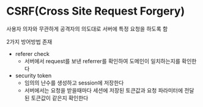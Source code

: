# CSRF(Cross Site Request Forgery)

사용자 의자와 무관하게 공격자의 의도대로 서버에 특정 요청을 하도록 함



2가지 방어방법 존재

- referer check
  - 서버에서 request를 보낸 referrer를 확인하여 도메인이 일치하는지를 확인한다
- security token
  - 임의의 난수를 생성하고 session에 저장한다
  - 서버에서는 요청을 받을때마다 세션에 저장된 토큰값과 요청 파라미터에 전달된 토큰값이 같은지 확인한다

